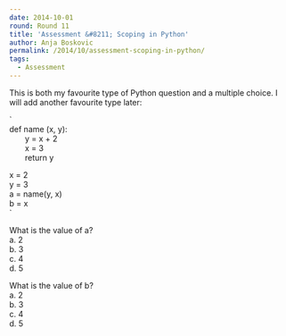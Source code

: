 ```yaml
---
date: 2014-10-01
round: Round 11
title: 'Assessment &#8211; Scoping in Python'
author: Anja Boskovic
permalink: /2014/10/assessment-scoping-in-python/
tags:
  - Assessment
---
```

This is both my favourite type of Python question and a multiple choice. I will add another favourite type later:

`<br />
def name (x, y):<br />
&emsp;&emsp;y = x + 2<br />
&emsp;&emsp;x = 3<br />
&emsp;&emsp;return y</p>
<p>x = 2<br />
y = 3<br />
a = name(y, x)<br />
b = x<br />
`

What is the value of a?  
a. 2  
b. 3  
c. 4  
d. 5

What is the value of b?  
a. 2  
b. 3  
c. 4  
d. 5
